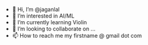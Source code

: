 - 👋 Hi, I’m @jaganlal
- 👀 I’m interested in AI/ML
- 🌱 I’m currently learning Violin
- 💞️ I’m looking to collaborate on ...
- 📫 How to reach me my firstname @ gmail dot com

<!---
jaganlal/jaganlal is a ✨ special ✨ repository because its `README.md` (this file) appears on your GitHub profile.
You can click the Preview link to take a look at your changes.
--->
